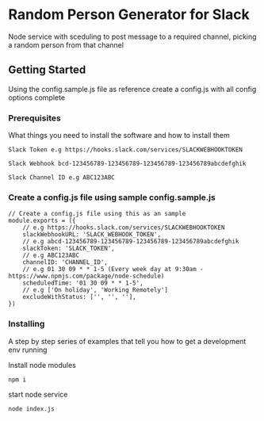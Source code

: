 # Random Person Generator for Slack

Node service with sceduling to post message to a required channel, picking a random person from that channel

## Getting Started

Using the config.sample.js file as reference create a config.js with all config options complete

### Prerequisites

What things you need to install the software and how to install them

```
Slack Token e.g https://hooks.slack.com/services/SLACKWEBHOOKTOKEN
```

```
Slack Webhook bcd-123456789-123456789-123456789-123456789abcdefghik
```

```
Slack Channel ID e.g ABC123ABC
```

### Create a config.js file using sample config.sample.js

```
// Create a config.js file using this as an sample
module.exports = ({
    // e.g https://hooks.slack.com/services/SLACKWEBHOOKTOKEN
    slackWebhookURL: 'SLACK_WEBHOOK_TOKEN',
    // e.g abcd-123456789-123456789-123456789-123456789abcdefghik
    slackToken: 'SLACK_TOKEN',
    // e.g ABC123ABC
    channelID: 'CHANNEL_ID',
    // e.g 01 30 09 * * 1-5 (Every week day at 9:30am - https://www.npmjs.com/package/node-schedule)
    scheduledTime: '01 30 09 * * 1-5',
    // e.g ['On holiday', 'Working Remotely']
    excludeWithStatus: ['', '', ''],
})
```

### Installing

A step by step series of examples that tell you how to get a development env running

Install node modules

```
npm i
```

start node service

```
node index.js
```
